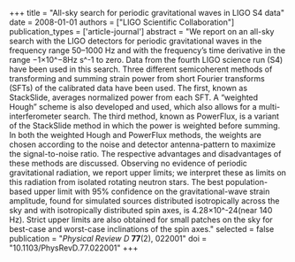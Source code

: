 +++
title = "All-sky search for periodic gravitational waves in LIGO S4 data"
date = 2008-01-01
authors = ["LIGO Scientific Collaboration"]
publication_types = ['article-journal']
abstract = "We report on an all-sky search with the LIGO detectors for periodic gravitational waves in the frequency range 50–1000 Hz and with the frequency’s time derivative in the range −1×10^−8Hz s^-1 to zero. Data from the fourth LIGO science run (S4) have been used in this search. Three different semicoherent methods of transforming and summing strain power from short Fourier transforms (SFTs) of the calibrated data have been used. The first, known as StackSlide, averages normalized power from each SFT. A “weighted Hough” scheme is also developed and used, which also allows for a multi-interferometer search. The third method, known as PowerFlux, is a variant of the StackSlide method in which the power is weighted before summing. In both the weighted Hough and PowerFlux methods, the weights are chosen according to the noise and detector antenna-pattern to maximize the signal-to-noise ratio. The respective advantages and disadvantages of these methods are discussed. Observing no evidence of periodic gravitational radiation, we report upper limits; we interpret these as limits on this radiation from isolated rotating neutron stars. The best population-based upper limit with 95% confidence on the gravitational-wave strain amplitude, found for simulated sources distributed isotropically across the sky and with isotropically distributed spin axes, is 4.28×10^-24(near 140 Hz). Strict upper limits are also obtained for small patches on the sky for best-case and worst-case inclinations of the spin axes."
selected = false
publication = "*Physical Review D* **77**(2), 022001"
doi = "10.1103/PhysRevD.77.022001"
+++
